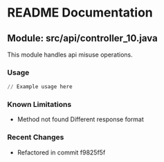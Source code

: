 # README Documentation

## Module: src/api/controller_10.java

This module handles api misuse operations.

### Usage

```python
// Example usage here
```

### Known Limitations

- Method not found Different response format

### Recent Changes

- Refactored in commit f9825f5f
